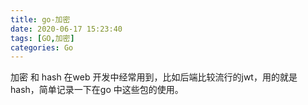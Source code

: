```yaml
---
title: go-加密
date: 2020-06-17 15:23:40
tags: [GO,加密]
categories: Go
---
```


加密 和 hash 在web 开发中经常用到，比如后端比较流行的jwt，用的就是hash，简单记录一下在go 中这些包的使用。

<!--more-->